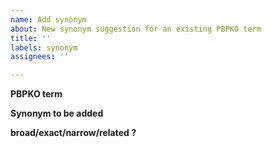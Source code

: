```yaml
---
name: Add synonym
about: New synonym suggestion for an existing PBPKO term
title: ''
labels: synonym
assignees: ''

---
```


**PBPKO term**


**Synonym to be added**


**broad/exact/narrow/related ?**
